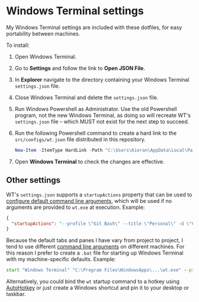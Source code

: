 # Windows Terminal settings

My Windows Terminal settings are included with these dotfiles, for easy portability between machines.

To install:

1.  Open Windows Terminal. 

2.  Go to **Settings** and follow the link to **Open JSON File**.

3.  In **Explorer** navigate to the directory containing your Windows Terminal `settings.json` file.

4.  Close Windows Terminal and delete the `settings.json` file. 

5.  Run Windows Powershell as Administrator. Use the old Powershell program, not the new Windows Terminal, as doing so will recreate WT's `settings.json` file – which MUST not exist for the next step to succeed.

6.  Run the following Powershell command to create a hard link to the `src/configs/wt.json` file distributed in this repository.

    ```powershell
    New-Item -ItemType HardLink -Path "C:\Users\Kieran\AppData\Local\Packages\Microsoft.WindowsTerminal_[hash]\LocalState\settings.json" -Target "C:\path/to\dotfiles\src\configs\wt.json"
    ```

7.  Open **Windows Terminal** to check the changes are effective.

## Other settings

WT's `settings.json` supports a `startupActions` property that can be used to [configure default command line arguments](https://learn.microsoft.com/en-us/windows/terminal/customize-settings/startup#startup-actions), which will be used if no arguments are provided to `wt.exe` at execution. Example:

```json
{
  "startupActions": "--profile \"Git Bash\" --title \"Personal\" -d \"C:\\dev\\personal\"; new-tab --profile \"Git Bash\" --title \"Work\" -d \"C:\\dev\\work\"; focus-tab -t 1 "
}
```

Because the default tabs and panes I have vary from project to project, I tend to use different [command line arguments](https://learn.microsoft.com/en-us/windows/terminal/command-line-arguments) on different machines. For this reason I prefer to create a `.bat` file for starting up Windows Terminal with my machine-specific defaults. Example:

```bat
start "Windows Terminal" "C:\Program Files\WindowsApps\...\wt.exe" --profile "Git Bash" --title "Personal" -d "C:\dev\personal"; new-tab --profile "Git Bash" --title "Work" -d "C:\dev\work"; focus-tab -t 1
```

Alternatively, you could bind the `wt` startup command to a hotkey using [AutoHotkey](https://www.autohotkey.com/) or just create a Windows shortcut and pin it to your desktop or taskbar.
